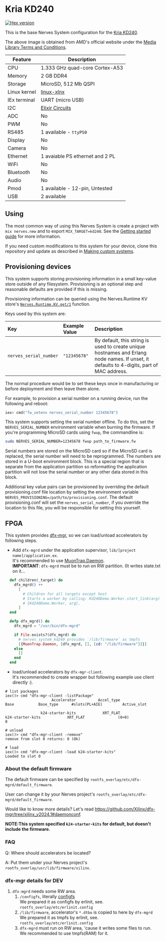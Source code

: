 # Kria KD240

[![Hex version](https://img.shields.io/hexpm/v/nerves_system_kd240.svg "Hex version")](https://hex.pm/packages/nerves_system_kd240)

This is the base Nerves System configuration for the [Kria KD240](https://www.amd.com/ja/products/system-on-modules/kria/k24/kd240-drives-starter-kit.html).

The above image is obtained from AMD's official website
under the [Media Library Terms and Conditions](https://www.amd.com/en/corporate/newsroom-media-terms-conditions).

| Feature        | Description                                                                  |
| -------------- | ---------------------------------------------------------------------------- |
| CPU            | 1.333 GHz quad-core Cortex-A53                                               |
| Memory         | 2 GB DDR4                                                                    |
| Storage        | MicroSD, 512 Mb QSPI                                                         |
| Linux kernel   | [linux-xlnx](https://github.com/Xilinx/linux-xlnx)                           |
| IEx terminal   | UART (micro USB)                                                             |
| I2C            | [Elixir Circuits](https://github.com/elixir-circuits)                        |
| ADC            | No                                                                           |
| PWM            | No                                                                           |
| RS485          | 1 available - `ttyPS0`                                                       |
| Display        | No                                                                           |
| Camera         | No                                                                           |
| Ethernet       | 1 avaiable PS ethernet and 2 PL                                              |
| WiFi           | No                                                                           |
| Bluetooth      | No                                                                           |
| Audio          | No                                                                           |
| Pmod           | 1 available - 12-pin, Untested                                               |
| USB            | 2 available                                                                  |

## Using

The most common way of using this Nerves System is create a project with `mix
nerves.new` and to export `MIX_TARGET=kd240`. See the [Getting started guide](https://hexdocs.pm/nerves/getting-started.html#creating-a-new-nerves-app)
for more information.

If you need custom modifications to this system for your device, clone this
repository and update as described in [Making custom systems](https://hexdocs.pm/nerves/customizing-systems.html).

## Provisioning devices

This system supports storing provisioning information in a small key-value store
outside of any filesystem. Provisioning is an optional step and reasonable
defaults are provided if this is missing.

Provisioning information can be queried using the Nerves.Runtime KV store's
[`Nerves.Runtime.KV.get/1`](https://hexdocs.pm/nerves_runtime/Nerves.Runtime.KV.html#get/1) function.

Keys used by this system are:

| Key                    | Example Value | Description                                                                                                                               |
| :--------------------- | :------------ | :---------------------------------------------------------------------------------------------------------------------------------------- |
| `nerves_serial_number` | `"12345678"`  | By default, this string is used to create unique hostnames and Erlang node names. If unset, it defaults to 4-digits, part of MAC address. |

The normal procedure would be to set these keys once in manufacturing or before
deployment and then leave them alone.

For example, to provision a serial number on a running device, run the following
and reboot:

```elixir
iex> cmd("fw_setenv nerves_serial_number 12345678")
```

This system supports setting the serial number offline. To do this, set the
`NERVES_SERIAL_NUMBER` environment variable when burning the firmware. If you're
programming MicroSD cards using `fwup`, the commandline is:

```sh
sudo NERVES_SERIAL_NUMBER=12345678 fwup path_to_firmware.fw
```

Serial numbers are stored on the MicroSD card so if the MicroSD card is
replaced, the serial number will need to be reprogrammed. The numbers are stored
in a U-boot environment block. This is a special region that is separate from
the application partition so reformatting the application partition will not
lose the serial number or any other data stored in this block.

Additional key value pairs can be provisioned by overriding the default
provisioning.conf file location by setting the environment variable
`NERVES_PROVISIONING=/path/to/provisioning.conf`. The default provisioning.conf
will set the `nerves_serial_number`, if you override the location to this file,
you will be responsible for setting this yourself.

## FPGA

This system provides [dfx-mgr](https://github.com/Xilinx/dfx-mgr), so we can load/unload accelerators
by following steps.

- Add `dfx-mgrd` under the application supervisor, `lib/[project name]/application.ex`.  
   It's recommended to use [MuonTrap.Daemon](https://hexdocs.pm/muontrap/MuonTrap.Daemon.html).  
   **IMPORTANT**: `dfx-mgrd` must be to run on RW partition. (It writes state.txt on it...

```elixir
  def children(_target) do
    dfx_mgrd() ++
      [
        # Children for all targets except host
        # Starts a worker by calling: Kd240Demo.Worker.start_link(arg)
        # {Kd240Demo.Worker, arg},
      ]
  end

  defp dfx_mgrd() do
    dfx_mgrd = "/usr/bin/dfx-mgrd"

    if File.exists?(dfx_mgrd) do
      # nerves_system_kd240 provides `/lib/firmware` as tmpfs
      [{MuonTrap.Daemon, [dfx_mgrd, [], [cd: "/lib/firmware"]]}]
    else
      []
    end
  end
```

- load/unload accelerators by `dfx-mgr-client`.  
  It's recommended to create wrapper but following example use client directly :).

```
# list packages
iex()> cmd "dfx-mgr-client -listPackage"
                     Accelerator          Accel_type                            Base           Base_type      #slots(PL+AIE)         Active_slot

                k24-starter-kits            XRT_FLAT                k24-starter-kits            XRT_FLAT               (0+0)                  0
```

```
# unload
iex()> cmd "dfx-mgr-client -remove"
remove from slot 0 returns: 0 (Ok)
```

```
# load
iex()> cmd "dfx-mgr-client -load k24-starter-kits"
Loaded to slot 0
```

### About the default firmware

The default firmware can be specified by `rootfs_overlay/etc/dfx-mgrd/default_firmware`.

User can change it by your Nerves project's `rootfs_overlay/etc/dfx-mgrd/default_firmware`.

Would like to know more details? Let's read https://github.com/Xilinx/dfx-mgr/tree/xilinx_v2024.1#daemonconf.

**NOTE:This system specified `k24-starter-kits` for default, but doesn't include the firmware.**

### FAQ

Q: Where should accelerators be located?

A: Put them under your Nerves project's `rootfs_overlay/usr/lib/firmware/xilinx`.

### dfx-mgr details for DEV

1. `dfx-mgrd` needs some RW area.
   1. `/configfs`, literally [configfs](https://www.kernel.org/doc/Documentation/filesystems/configfs/configfs.txt)  
      We prepared it as configfs by erlinit, see. `rootfs_overlay/etc/erlinit.config`
   1. `/lib/firmware`, accelerator's `*.dtbo` is copied to here by `dfx-mgrd`  
      We prepared it as tmpfs by erlinit, see. `rootfs_overlay/etc/erlinit.config`
   1. `dfx-mgrd` must run on RW area, 'cause it writes some files to run.  
      We recommended to use tmpfs(RAM) for it.
